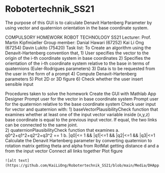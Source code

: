 # Robotertechnik_SS21
The purpose of this GUI is to calculate Denavit Hartenberg Parameter by using vector and quaternion orientation in the base coordinate system.

COMPULSORY HOMEWORK ROBOT TECHNOLOGY SS21
    Lecturer: Prof. Martin Kipfmüeller
    Group member:
                   Danial Hawari (67252)
                   Kai Li Ong    (67254)
                   Davin Lukito  (75420)
    Task list:
    To Create an algorithm using the Denavit-Hartenberg convention that,
    1) User specifies the vector to the origin of the i-th coordinate system in base coordinates
    2) Specifies the orientation of the i-th coordinate system relative to the base in terms of quaternions (Euler-Rodrigues parameters)
    3) Data is to be requested from the user in the form of a prompt
    4) Compute Denavit-Hartenberg parameters
    5) Plot 2D or 3D figure
    6) Check whether the user insert sensible input

Procedures taken to solve the homework
    Create the GUI with Mathlab App Designer
    Prompt user for the vector in base coordinate system
    Prompt user for the quaternion relative to the base coordinate system
    Check user input for vector and quaternion with:
        1) baseVectorPlausibilityCheck function that examines whether at least one of the input vector variable inside (x,y,z) base coordinate is equal to the previous input vector. If equal, the two links can be connected to the same joint.      
        2) quaternionPlausibilityCheck function that examines
            a. q0^2+q1^2+q2^2+q3^2 == 1
            b. |q0|<= 1 && |q1|<=1 && |q2|<=1 && |q3|<=1
    Calculate the Denavit Hartenberg parameter by converting quaternion to rotation matrix getting theta and alpha from RotMat getting distance d and a from the input vector
    Connect all links together
    Plot figure
    
    ![alt text](https://github.com/KaiLiOng/Robotertechnik_SS21/blob/main/Media/DHApp.JPG)
